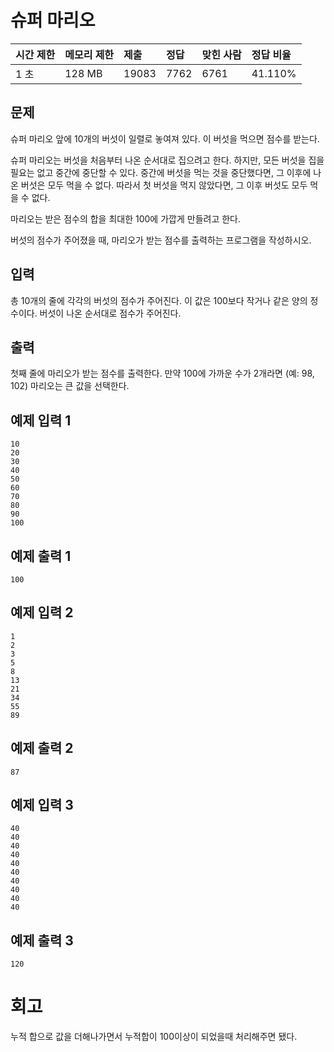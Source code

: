 # 슈퍼 마리오

| 시간 제한 | 메모리 제한 | 제출  | 정답 | 맞힌 사람 | 정답 비율 |
| :-------- | :---------- | :---- | :--- | :-------- | :-------- |
| 1 초      | 128 MB      | 19083 | 7762 | 6761      | 41.110%   |

## 문제

슈퍼 마리오 앞에 10개의 버섯이 일렬로 놓여져 있다. 이 버섯을 먹으면 점수를 받는다.

슈퍼 마리오는 버섯을 처음부터 나온 순서대로 집으려고 한다. 하지만, 모든 버섯을 집을 필요는 없고 중간에 중단할 수 있다. 중간에 버섯을 먹는 것을 중단했다면, 그 이후에 나온 버섯은 모두 먹을 수 없다. 따라서 첫 버섯을 먹지 않았다면, 그 이후 버섯도 모두 먹을 수 없다.

마리오는 받은 점수의 합을 최대한 100에 가깝게 만들려고 한다.

버섯의 점수가 주어졌을 때, 마리오가 받는 점수를 출력하는 프로그램을 작성하시오.

## 입력

총 10개의 줄에 각각의 버섯의 점수가 주어진다. 이 값은 100보다 작거나 같은 양의 정수이다. 버섯이 나온 순서대로 점수가 주어진다.

## 출력

첫째 줄에 마리오가 받는 점수를 출력한다. 만약 100에 가까운 수가 2개라면 (예: 98, 102) 마리오는 큰 값을 선택한다.

## 예제 입력 1 

```
10
20
30
40
50
60
70
80
90
100
```

## 예제 출력 1 

```
100
```

## 예제 입력 2 

```
1
2
3
5
8
13
21
34
55
89
```

## 예제 출력 2 

```
87
```

## 예제 입력 3 

```
40
40
40
40
40
40
40
40
40
40
```

## 예제 출력 3 

```
120
```

# 회고

누적 합으로 값을 더해나가면서 누적합이 100이상이 되었을때 처리해주면 됐다.